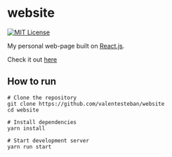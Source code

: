 # website
[![MIT License](https://img.shields.io/badge/license-MIT-blue)](LICENSE)

My personal web-page built on [React.js](https://reactjs.org/).

Check it out [here](https://valentesteban.me)

## How to run
```shell
# Clone the repository
git clone https://github.com/valentesteban/website
cd website

# Install dependencies
yarn install

# Start development server
yarn run start
```